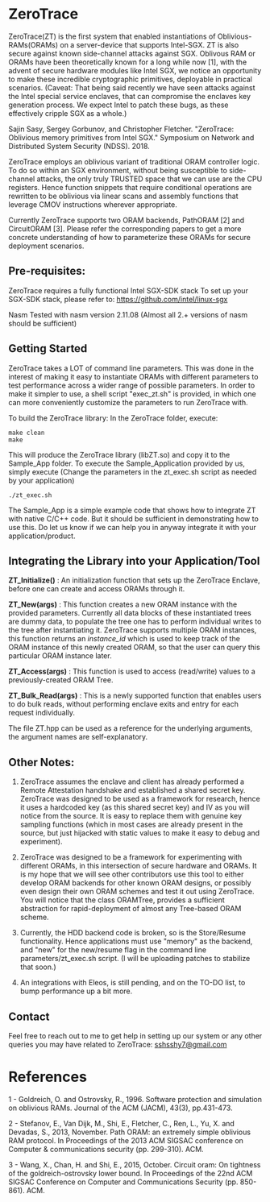 # ZeroTrace

ZeroTrace(ZT) is the first system that enabled instantiations of Oblivious-RAMs(ORAMs) on a server-device that supports Intel-SGX. ZT is also secure against known side-channel attacks against SGX. Oblivous RAM or ORAMs have been theoretically known for a long while now [1], with the advent of secure hardware modules like Intel SGX, we notice an opportunity to make these incredible cryptographic primitives, deployable in practical scenarios.
(Caveat: That being said recently we have seen attacks against the Intel special service enclaves, that can compromise the enclaves key generation process. We expect Intel to patch these bugs, as these effectively cripple SGX as a whole.)

Sajin Sasy, Sergey Gorbunov, and Christopher Fletcher. "ZeroTrace: Oblivious memory primitives from Intel SGX." Symposium on Network and Distributed System Security (NDSS). 2018.

ZeroTrace employs an oblivious variant of traditional ORAM controller logic. To do so within an SGX environment, without being susceptible to side-channel attacks, the only truly TRUSTED space that we can use are the CPU registers. Hence function snippets that require conditional operations are rewritten to be oblivious via linear scans and assembly functions that leverage CMOV instructions wherever appropriate. 

Currently ZeroTrace supports two ORAM backends, PathORAM [2] and CircuitORAM [3]. Please refer the corresponding papers to get a more concrete understanding of how to parameterize these ORAMs for secure deployment scenarios.

## Pre-requisites:
ZeroTrace requires a fully functional Intel SGX-SDK stack
To set up your SGX-SDK stack, please refer to:  https://github.com/intel/linux-sgx 

Nasm
Tested with nasm version 2.11.08 (Almost all 2.+ versions of nasm should be sufficient)

## Getting Started
ZeroTrace takes a LOT of command line parameters. This was done in the interest of making it easy to instantiate ORAMs with different parameters to test performance across a wider range of possible parameters. In order to make it simpler to use, a shell script "exec_zt.sh" is provided, in which one can more conveniently customize the parameters to run ZeroTrace with. 

To build the ZeroTrace library:
In the ZeroTrace folder, execute:
  ```
  make clean
  make
  ```
This will produce the ZeroTrace library (libZT.so) and copy it to the Sample_App folder.
To execute the Sample_Application provided by us, simply execute
(Change the parameters in the zt_exec.sh script as needed by your application)
```
./zt_exec.sh
```
The Sample_App is a simple example code that shows how to integrate ZT with native C/C++ code. But it should be sufficient in demonstrating how to use this. Do let us know if we can help you in anyway integrate it with your application/product.

## Integrating the Library into your Application/Tool
**ZT_Initialize()** : An initialization function that sets up the ZeroTrace Enclave, before one can create and access ORAMs through it.

**ZT_New(args)** : This function creates a new ORAM instance with the provided parameters. Currently all data blocks of these instantiated trees are dummy data, to populate the tree one has to perform individual writes to the tree after instantiating it. ZeroTrace supports multiple ORAM instances, this function returns an _instance_id_ which is used to keep track of the ORAM instance of this newly created ORAM, so that the user can query this particular ORAM instance later.

**ZT_Access(args)** : This function is used to access (read/write) values to a previously-created ORAM Tree.

**ZT_Bulk_Read(args)** : This is a newly supported function that enables users to do bulk reads, without performing enclave exits and entry for each request individually. 

The file ZT.hpp can be used as a reference for the underlying arguments, the argument names are self-explanatory.

## Other Notes:
1) ZeroTrace assumes the enclave and client has already performed a Remote Attestation handshake and established a shared secret key. ZeroTrace was designed to be used as a framework for research, hence it uses a hardcoded key (as this shared secret key) and IV as you will notice from the source. It is easy to replace them with genuine key sampling functions (which in most cases are already present in the source, but just hijacked with static values to make it easy to debug and experiment).

2) ZeroTrace was designed to be a framework for experimenting with different ORAMs, in this intersection of secure hardware and ORAMs. It is my hope that we will see other contributors use this tool to either develop ORAM backends for other known ORAM designs, or possibly even design their own ORAM schemes and test it out using ZeroTrace. You will notice that the class ORAMTree, provides a sufficient abstraction for rapid-deployment of almost any Tree-based ORAM scheme. 

3) Currently, the HDD backend code is broken, so is the Store/Resume functionality.
Hence applications must use "memory" as the backend, and "new" for the new/resume flag in the command line parameters/zt_exec.sh script.
(I will be uploading patches to stabilize that soon.)

4) An integrations with Eleos, is still pending, and on the TO-DO list, to bump performance up a bit more.

## Contact
Feel free to reach out to me to get help in setting up our system or any other queries you may have related to ZeroTrace:
sshsshy7@gmail.com

# References
1 - Goldreich, O. and Ostrovsky, R., 1996. Software protection and simulation on oblivious RAMs. Journal of the ACM (JACM), 43(3), pp.431-473.

2 - Stefanov, E., Van Dijk, M., Shi, E., Fletcher, C., Ren, L., Yu, X. and Devadas, S., 2013, November. Path ORAM: an extremely simple oblivious RAM protocol. In Proceedings of the 2013 ACM SIGSAC conference on Computer & communications security (pp. 299-310). ACM.

3 - Wang, X., Chan, H. and Shi, E., 2015, October. Circuit oram: On tightness of the goldreich-ostrovsky lower bound. In Proceedings of the 22nd ACM SIGSAC Conference on Computer and Communications Security (pp. 850-861). ACM.
